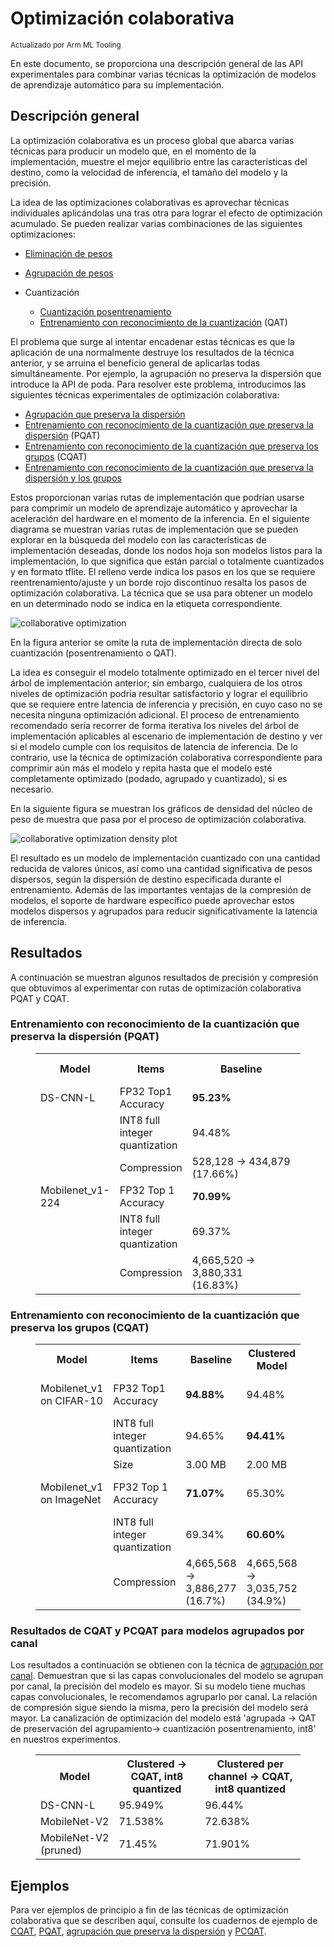 # Optimización colaborativa

<sub>Actualizado por Arm ML Tooling</sub>

En este documento, se proporciona una descripción general de las API experimentales para combinar varias técnicas la optimización de modelos de aprendizaje automático para su implementación.

## Descripción general

La optimización colaborativa es un proceso global que abarca varias técnicas para producir un modelo que, en el momento de la implementación, muestre el mejor equilibrio entre las características del destino, como la velocidad de inferencia, el tamaño del modelo y la precisión.

La idea de las optimizaciones colaborativas es aprovechar técnicas individuales aplicándolas una tras otra para lograr el efecto de optimización acumulado. Se pueden realizar varias combinaciones de las siguientes optimizaciones:

- [Eliminación de pesos](https://medium.com/tensorflow/tensorflow-model-optimization-toolkit-pruning-api-42cac9157a6a)

- [Agrupación de pesos](https://blog.tensorflow.org/2020/08/tensorflow-model-optimization-toolkit-weight-clustering-api.html)

- Cuantización

    - [Cuantización posentrenamiento](https://medium.com/tensorflow/tensorflow-model-optimization-toolkit-post-training-integer-quantization-b4964a1ea9ba)
    - [Entrenamiento con reconocimiento de la cuantización](https://blog.tensorflow.org/2020/04/quantization-aware-training-with-tensorflow-model-optimization-toolkit.html) (QAT)

El problema que surge al intentar encadenar estas técnicas es que la aplicación de una normalmente destruye los resultados de la técnica anterior, y se arruina el beneficio general de aplicarlas todas simultáneamente. Por ejemplo, la agrupación no preserva la dispersión que introduce la API de poda. Para resolver este problema, introducimos las siguientes técnicas experimentales de optimización colaborativa:

- [Agrupación que preserva la dispersión](https://www.tensorflow.org/model_optimization/guide/combine/sparse_clustering_example)
- [Entrenamiento con reconocimiento de la cuantización que preserva la dispersión](https://www.tensorflow.org/model_optimization/guide/combine/pqat_example) (PQAT)
- [Entrenamiento con reconocimiento de la cuantización que preserva los grupos](https://www.tensorflow.org/model_optimization/guide/combine/cqat_example) (CQAT)
- [Entrenamiento con reconocimiento de la cuantización que preserva la dispersión y los grupos](https://www.tensorflow.org/model_optimization/guide/combine/pcqat_example)

Estos proporcionan varias rutas de implementación que podrían usarse para comprimir un modelo de aprendizaje automático y aprovechar la aceleración del hardware en el momento de la inferencia. En el siguiente diagrama se muestran varias rutas de implementación que se pueden explorar en la búsqueda del modelo con las características de implementación deseadas, donde los nodos hoja son modelos listos para la implementación, lo que significa que están parcial o totalmente cuantizados y en formato tflite. El relleno verde indica los pasos en los que se requiere reentrenamiento/ajuste y un borde rojo discontinuo resalta los pasos de optimización colaborativa. La técnica que se usa para obtener un modelo en un determinado nodo se indica en la etiqueta correspondiente.

![collaborative optimization](images/collaborative_optimization.png "collaborative optimization")

En la figura anterior se omite la ruta de implementación directa de solo cuantización (posentrenamiento o QAT).

La idea es conseguir el modelo totalmente optimizado en el tercer nivel del árbol de implementación anterior; sin embargo, cualquiera de los otros niveles de optimización podría resultar satisfactorio y lograr el equilibrio que se requiere entre latencia de inferencia y precisión, en cuyo caso no se necesita ninguna optimización adicional. El proceso de entrenamiento recomendado sería recorrer de forma iterativa los niveles del árbol de implementación aplicables al escenario de implementación de destino y ver si el modelo cumple con los requisitos de latencia de inferencia. De lo contrario, use la técnica de optimización colaborativa correspondiente para comprimir aún más el modelo y repita hasta que el modelo esté completamente optimizado (podado, agrupado y cuantizado), si es necesario.

En la siguiente figura se muestran los gráficos de densidad del núcleo de peso de muestra que pasa por el proceso de optimización colaborativa.

![collaborative optimization density plot](images/collaborative_optimization_dist.png "collaborative optimization density plot")

El resultado es un modelo de implementación cuantizado con una cantidad reducida de valores únicos, así como una cantidad significativa de pesos dispersos, según la dispersión de destino especificada durante el entrenamiento. Además de las importantes ventajas de la compresión de modelos, el soporte de hardware específico puede aprovechar estos modelos dispersos y agrupados para reducir significativamente la latencia de inferencia.

## Resultados

A continuación se muestran algunos resultados de precisión y compresión que obtuvimos al experimentar con rutas de optimización colaborativa PQAT y CQAT.

### Entrenamiento con reconocimiento de la cuantización que preserva la dispersión (PQAT)

<figure>
<table class="tableizer-table">
<tr class="tableizer-firstrow"><th>Model</th><th>Items</th><th>Baseline</th><th>Pruned Model (50% sparsity)</th><th>QAT Model</th><th>PQAT Model</th></tr>
 <tr><td>DS-CNN-L</td><td>FP32 Top1 Accuracy</td><td><b>95.23%</b></td><td>94.80%</td><td>(Fake INT8) 94.721%</td><td>(Fake INT8) 94.128%</td></tr>
 <tr><td> </td><td>INT8 full integer quantization</td><td>94.48%</td><td><b>93.80%</b></td><td>94.72%</td><td><b>94.13%</b></td></tr>
 <tr><td> </td><td>Compression</td><td>528,128 → 434,879 (17.66%)</td><td>528,128 → 334,154 (36.73%)</td><td>512,224 → 403,261 (21.27%)</td><td>512,032 → 303,997 (40.63%)</td></tr>
 <tr><td>Mobilenet_v1-224</td><td>FP32 Top 1 Accuracy</td><td><b>70.99%</b></td><td>70.11%</td><td>(Fake INT8) 70.67%</td><td>(Fake INT8) 70.29%</td></tr>
 <tr><td> </td><td>INT8 full integer quantization</td><td>69.37%</td><td><b>67.82%</b></td><td>70.67%</td><td><b>70.29%</b></td></tr>
 <tr><td> </td><td>Compression</td><td>4,665,520 → 3,880,331 (16.83%)</td><td>4,665,520 → 2,939,734 (37.00%)</td><td>4,569,416 → 3,808,781 (16.65%)</td><td>4,569,416 → 2,869,600 (37.20%)</td></tr>
</table>
</figure>

### Entrenamiento con reconocimiento de la cuantización que preserva los grupos (CQAT)

<figure>
<table class="tableizer-table">
<tr class="tableizer-firstrow"><th>Model</th><th>Items</th><th>Baseline</th><th>Clustered Model</th><th>QAT Model</th><th>CQAT Model</th></tr>
 <tr><td>Mobilenet_v1 on CIFAR-10</td><td>FP32 Top1 Accuracy</td><td><b>94.88%</b></td><td>94.48%</td><td>(Fake INT8) 94.80%</td><td>(Fake INT8) 94.60%</td></tr>
 <tr><td> </td><td>INT8 full integer quantization</td><td>94.65%</td><td><b>94.41%</b></td><td>94.77%</td><td><b>94.52%</b></td></tr>
 <tr><td> </td><td>Size</td><td>3.00 MB</td><td>2.00 MB</td><td>2.84 MB</td><td>1.94 MB</td></tr>
 <tr><td>Mobilenet_v1 on ImageNet</td><td>FP32 Top 1 Accuracy</td><td><b>71.07%</b></td><td>65.30%</td><td>(Fake INT8) 70.39%</td><td>(Fake INT8) 65.35%</td></tr>
 <tr><td> </td><td>INT8 full integer quantization</td><td>69.34%</td><td><b>60.60%</b></td><td>70.35%</td><td><b>65.42%</b></td></tr>
 <tr><td> </td><td>Compression</td><td>4,665,568 → 3,886,277 (16.7%)</td><td>4,665,568 → 3,035,752 (34.9%)</td><td>4,569,416 → 3,804,871 (16.7%)</td><td>4,569,472 → 2,912,655 (36.25%)</td></tr>
</table>
</figure>

### Resultados de CQAT y PCQAT para modelos agrupados por canal

Los resultados a continuación se obtienen con la técnica de [agrupación por canal](https://www.tensorflow.org/model_optimization/guide/clustering). Demuestran que si las capas convolucionales del modelo se agrupan por canal, la precisión del modelo es mayor. Si su modelo tiene muchas capas convolucionales, le recomendamos agruparlo por canal. La relación de compresión sigue siendo la misma, pero la precisión del modelo será mayor. La canalización de optimización del modelo está 'agrupada -&gt; QAT de preservación del agrupamiento-&gt; cuantización posentrenamiento, int8' en nuestros experimentos.

<figure>
<table  class="tableizer-table">
<tr class="tableizer-firstrow"><th>Model</th><th>Clustered -> CQAT, int8 quantized</th><th>Clustered per channel -> CQAT, int8 quantized</th>
 <tr><td>DS-CNN-L</td><td>95.949%</td><td> 96.44%</td></tr>
 <tr><td>MobileNet-V2</td><td>71.538%</td><td>72.638%</td></tr>
 <tr><td>MobileNet-V2 (pruned)</td><td>71.45%</td><td>71.901%</td></tr>
</table>
</figure>

## Ejemplos

Para ver ejemplos de principio a fin de las técnicas de optimización colaborativa que se describen aquí, consulte los cuadernos de ejemplo de [CQAT](https://www.tensorflow.org/model_optimization/guide/combine/cqat_example), [PQAT](https://www.tensorflow.org/model_optimization/guide/combine/pqat_example), [agrupación que preserva la dispersión](https://www.tensorflow.org/model_optimization/guide/combine/sparse_clustering_example) y [PCQAT](https://www.tensorflow.org/model_optimization/guide/combine/pcqat_example).
